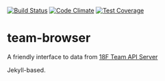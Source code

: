[![Build Status](https://travis-ci.org/18F/team-browser.svg?branch=master)](https://travis-ci.org/18F/team-browser)
[![Code Climate](https://codeclimate.com/github/18F/team-browser/badges/gpa.svg)](https://codeclimate.com/github/18F/team-browser)
[![Test Coverage](https://codeclimate.com/github/18F/team-browser/badges/coverage.svg)](https://codeclimate.com/github/18F/team-browser)

# team-browser
A friendly interface to data from [18F Team API Server](https://github.com/18F/team-api-server)

Jekyll-based.
